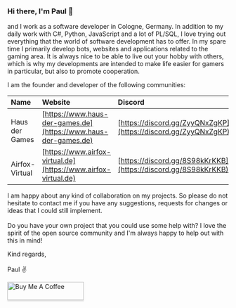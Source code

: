 ### Hi there, I'm Paul 👋

and I work as a software developer in Cologne, Germany. In addition to my daily work with C#, Python, JavaScript and a lot of PL/SQL, I love trying out everything that the world of software development has to offer. In my spare time I primarily develop bots, websites and applications related to the gaming area. It is always nice to be able to live out your hobby with others, which is why my developments are intended to make life easier for gamers in particular, but also to promote cooperation. 

I am the founder and developer of the following communities: 

| Name               | Website                                                        | Discord                                                        |
| :----------------- |:-------------------------------------------------------------- | :------------------------------------------------------------- |
| <img height="15" src="https://www.haus-der-games.de/static/images/controller.png"> Haus der Games | [https://www.haus-der-games.de](https://www.haus-der-games.de)                  | [https://discord.gg/ZyyQNxZgKP](https://discord.gg/ZyyQNxZgKP) |
| <img height="15" src="https://avatars.githubusercontent.com/u/72444340?s=200&v=4"> Airfox-Virtual     | [https://www.airfox-virtual.de](https://www.airfox-virtual.de) | [https://discord.gg/8S98kKrKKB](https://discord.gg/8S98kKrKKB) |

I am happy about any kind of collaboration on my projects. So please do not hesitate to contact me if you have any suggestions, requests for changes or ideas that I could still implement. 
<br><br>
Do you have your own project that you could use some help with? I love the spirit of the open source community and I'm always happy to help out with this in mind! 

Kind regards,
<br><br>
Paul ✌️

<a href="https://www.buymeacoffee.com/hdz_galahad" target="_blank"><img src="https://www.buymeacoffee.com/assets/img/custom_images/orange_img.png" alt="Buy Me A Coffee" style="height: 41px !important;width: 174px !important;box-shadow: 0px 3px 2px 0px rgba(190, 190, 190, 0.5) !important;-webkit-box-shadow: 0px 3px 2px 0px rgba(190, 190, 190, 0.5) !important;" ></a>
